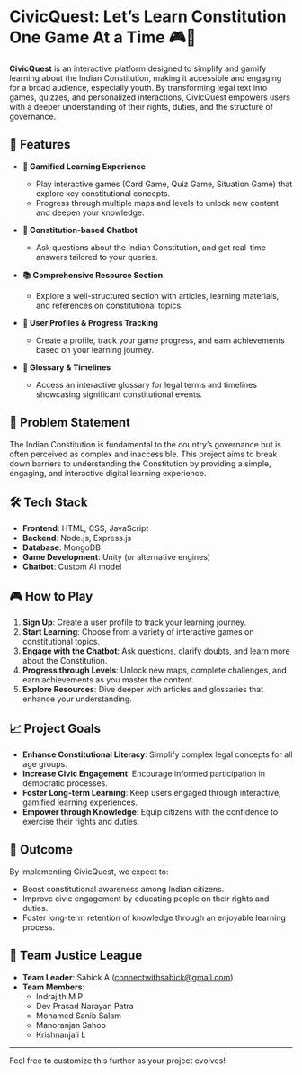 
# CivicQuest: Let’s Learn Constitution One Game At a Time 🎮📜

**CivicQuest** is an interactive platform designed to simplify and gamify learning about the Indian Constitution, making it accessible and engaging for a broad audience, especially youth. By transforming legal text into games, quizzes, and personalized interactions, CivicQuest empowers users with a deeper understanding of their rights, duties, and the structure of governance.

## 🚀 Features

- **🎯 Gamified Learning Experience**
  - Play interactive games (Card Game, Quiz Game, Situation Game) that explore key constitutional concepts.
  - Progress through multiple maps and levels to unlock new content and deepen your knowledge.
  
- **🤖 Constitution-based Chatbot**
  - Ask questions about the Indian Constitution, and get real-time answers tailored to your queries.

- **📚 Comprehensive Resource Section**
  - Explore a well-structured section with articles, learning materials, and references on constitutional topics.

- **👤 User Profiles & Progress Tracking**
  - Create a profile, track your game progress, and earn achievements based on your learning journey.

- **📜 Glossary & Timelines**
  - Access an interactive glossary for legal terms and timelines showcasing significant constitutional events.

## 🎯 Problem Statement


The Indian Constitution is fundamental to the country’s governance but is often perceived as complex and inaccessible. This project aims to break down barriers to understanding the Constitution by providing a simple, engaging, and interactive digital learning experience.

## 🛠️ Tech Stack

- **Frontend**: HTML, CSS, JavaScript
- **Backend**: Node.js, Express.js
- **Database**: MongoDB
- **Game Development**: Unity (or alternative engines)
- **Chatbot**: Custom AI model

## 🎮 How to Play

1. **Sign Up**: Create a user profile to track your learning journey.
2. **Start Learning**: Choose from a variety of interactive games on constitutional topics.
3. **Engage with the Chatbot**: Ask questions, clarify doubts, and learn more about the Constitution.
4. **Progress through Levels**: Unlock new maps, complete challenges, and earn achievements as you master the content.
5. **Explore Resources**: Dive deeper with articles and glossaries that enhance your understanding.

## 📈 Project Goals

- **Enhance Constitutional Literacy**: Simplify complex legal concepts for all age groups.
- **Increase Civic Engagement**: Encourage informed participation in democratic processes.
- **Foster Long-term Learning**: Keep users engaged through interactive, gamified learning experiences.
- **Empower through Knowledge**: Equip citizens with the confidence to exercise their rights and duties.

## 📜 Outcome

By implementing CivicQuest, we expect to:
- Boost constitutional awareness among Indian citizens.
- Improve civic engagement by educating people on their rights and duties.
- Foster long-term retention of knowledge through an enjoyable learning process.

## 💼 Team Justice League

- **Team Leader**: Sabick A ([connectwithsabick@gmail.com](mailto:connectwithsabick@gmail.com))
- **Team Members**:
  - Indrajith M P
  - Dev Prasad Narayan Patra
  - Mohamed Sanib Salam
  - Manoranjan Sahoo
  - Krishnanjali L

---

Feel free to customize this further as your project evolves!
